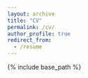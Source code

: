 ```yaml
---
layout: archive
title: "CV"
permalink: /cv/
author_profile: true
redirect_from:
  - /resume
---
```


{% include base_path %}

<object data="/files/CV.pdf" width="1000" height="1000" type='application/pdf'/>

